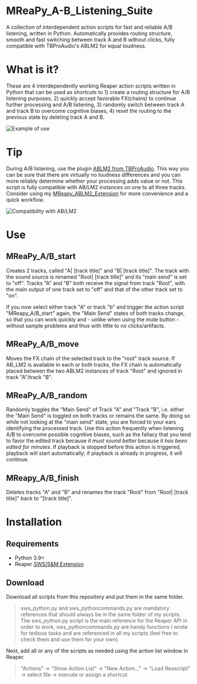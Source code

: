 # MReaPy_A-B_Listening_Suite
A collection of interdependent action scripts for fast and reliable A/B listening, written in Python. Automatically provides routing structure, smooth and fast switching between track A and B without clicks, fully compatible with TBProAudio's ABLM2 for equal loudness.


# What is it?
These are 4 interdependently working Reaper action scripts written in Python that can be used as shortcuts to 1) create a routing structure for A/B listening purposes, 2) quickly accept favorable FX(chains) to continue further processing and A/B listening, 3) randomly switch between track A and track B to overcome cognitive biases, 4) reset the routing to the previous state by deleting track A and B.

![Example of use](https://github.com/MarlonKr/MReaPy_A-B_Listening_Suite/blob/main/ABLM.gif)


# Tip
During A/B listening, use the plugin [ABLM2 from TBProAudio](https://www.tbproaudio.de/products/ablm). This way you can be sure that there are virtually no loudness differences and you can more reliably determine whether your processing adds value or not. This script is fully compatible with AB/LM2 instances on one to all three tracks. Consider using my [MReapy_ABLM2_Extension](https://github.com/MarlonKr/MReaPy_ABLM2_Extension) for more convenience and a quick workflow.

![Compatibility with AB/LM2](https://github.com/MarlonKr/MReaPy_A-B_Listening_Suite/blob/main/ABLM2.gif)


# Use
## MReaPy_A/B_start
Creates 2 tracks, called "A| [track title]" and "B| [track title]". The track with the sound source is renamed "Root| [track title]" and its "main send" is set to "off". Tracks "A" and "B" both receive the signal from track "Root", with the main output of one track set to "off" and that of the other track set to "on". 

If you now select either track "A" or track "b" and trigger the action script "MReapy_A/B_start" again, the "Main Send" states of both tracks change, so that you can work quickly and - unlike when using the mute button - without sample problems and thus with little to no clicks/artifacts. 

## MReaPy_A/B_move
Moves the FX chain of the selected track to the "root" track source. If AB_LM2 is available in each or both tracks, the FX chain is automatically placed between the two ABLM2 instances of track "Root" and ignored in track "A"/track "B".

## MReaPy_A/B_random
Randomly toggles the "Main Send" of Track "A" and "Track "B", i.e. either the "Main Send" is toggled on both tracks or remains the same. By doing so while not looking at the "main send" state, you are forced to your ears identifying the processed track. Use this action frequently when listening A/B to overcome possible cognitive biases, such as the fallacy that you tend to favor the edited track because _it must sound better_ because _it has been edited for minutes_. If playback is stopped before this action is triggered, playback will start automatically; if playback is already in progress, it will continue.

## MReapy_A/B_finish
Deletes tracks "A" and "B" and renames the track "Root" from "Root| [track title]" back to "[track title]".


# Installation 
## Requirements
- Python 3.9<
- Reaper [SWS/S&M Extension](https://www.sws-extension.org/) 

## Download 
Download all scripts from this repository and put them in the same folder. 

>sws_python.py and sws_pythoncommands.py are mandatory references that should always be in the same folder of my scripts. The sws_python.py script is the main reference for the Reaper API in order to work, sws_pythoncommands.py are handy functions I wrote for tedious tasks and are referenced in all my scripts (feel free to check them and use them for your own).

Next, add all or any of the scripts as needed using the action list window in Reaper.

>"Actions" → "Show Action List" → "New Action..." → "Load Reascript" → select file → execute or assign a shortcut.




